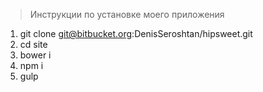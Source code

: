 > Инструкции по установке моего приложения
1.	git clone git@bitbucket.org:DenisSeroshtan/hipsweet.git
2.	cd site
3.	bower i
4.	npm i
5.	gulp
